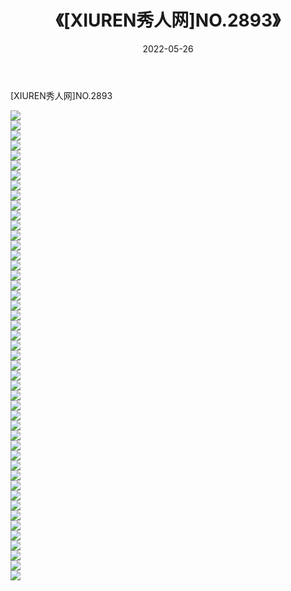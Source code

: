 ﻿---
layout: post
title:  《[XIUREN秀人网]NO.2893》
date:   2022-05-26
img: http://img.660000.xyz/Sharelink/秀人网/秀人网第03部分/[XIUREN秀人网]NO.2893/000.jpg
categories: [美女, 清纯, 唯美]
---

[XIUREN秀人网]NO.2893

 ![](http://img.660000.xyz/Sharelink/秀人网/秀人网第03部分/[XIUREN秀人网]NO.2893/001.jpg) <br>![](http://img.660000.xyz/Sharelink/秀人网/秀人网第03部分/[XIUREN秀人网]NO.2893/002.jpg) <br>![](http://img.660000.xyz/Sharelink/秀人网/秀人网第03部分/[XIUREN秀人网]NO.2893/003.jpg) <br>![](http://img.660000.xyz/Sharelink/秀人网/秀人网第03部分/[XIUREN秀人网]NO.2893/004.jpg) <br>![](http://img.660000.xyz/Sharelink/秀人网/秀人网第03部分/[XIUREN秀人网]NO.2893/005.jpg) <br>![](http://img.660000.xyz/Sharelink/秀人网/秀人网第03部分/[XIUREN秀人网]NO.2893/006.jpg) <br>![](http://img.660000.xyz/Sharelink/秀人网/秀人网第03部分/[XIUREN秀人网]NO.2893/007.jpg) <br>![](http://img.660000.xyz/Sharelink/秀人网/秀人网第03部分/[XIUREN秀人网]NO.2893/008.jpg) <br>![](http://img.660000.xyz/Sharelink/秀人网/秀人网第03部分/[XIUREN秀人网]NO.2893/009.jpg) <br>![](http://img.660000.xyz/Sharelink/秀人网/秀人网第03部分/[XIUREN秀人网]NO.2893/010.jpg) <br>![](http://img.660000.xyz/Sharelink/秀人网/秀人网第03部分/[XIUREN秀人网]NO.2893/011.jpg) <br>![](http://img.660000.xyz/Sharelink/秀人网/秀人网第03部分/[XIUREN秀人网]NO.2893/012.jpg) <br>![](http://img.660000.xyz/Sharelink/秀人网/秀人网第03部分/[XIUREN秀人网]NO.2893/013.jpg) <br>![](http://img.660000.xyz/Sharelink/秀人网/秀人网第03部分/[XIUREN秀人网]NO.2893/014.jpg) <br>![](http://img.660000.xyz/Sharelink/秀人网/秀人网第03部分/[XIUREN秀人网]NO.2893/015.jpg) <br>![](http://img.660000.xyz/Sharelink/秀人网/秀人网第03部分/[XIUREN秀人网]NO.2893/016.jpg) <br>![](http://img.660000.xyz/Sharelink/秀人网/秀人网第03部分/[XIUREN秀人网]NO.2893/017.jpg) <br>![](http://img.660000.xyz/Sharelink/秀人网/秀人网第03部分/[XIUREN秀人网]NO.2893/018.jpg) <br>![](http://img.660000.xyz/Sharelink/秀人网/秀人网第03部分/[XIUREN秀人网]NO.2893/019.jpg) <br>![](http://img.660000.xyz/Sharelink/秀人网/秀人网第03部分/[XIUREN秀人网]NO.2893/020.jpg) <br>![](http://img.660000.xyz/Sharelink/秀人网/秀人网第03部分/[XIUREN秀人网]NO.2893/021.jpg) <br>![](http://img.660000.xyz/Sharelink/秀人网/秀人网第03部分/[XIUREN秀人网]NO.2893/022.jpg) <br>![](http://img.660000.xyz/Sharelink/秀人网/秀人网第03部分/[XIUREN秀人网]NO.2893/023.jpg) <br>![](http://img.660000.xyz/Sharelink/秀人网/秀人网第03部分/[XIUREN秀人网]NO.2893/024.jpg) <br>![](http://img.660000.xyz/Sharelink/秀人网/秀人网第03部分/[XIUREN秀人网]NO.2893/025.jpg) <br>![](http://img.660000.xyz/Sharelink/秀人网/秀人网第03部分/[XIUREN秀人网]NO.2893/026.jpg) <br>![](http://img.660000.xyz/Sharelink/秀人网/秀人网第03部分/[XIUREN秀人网]NO.2893/027.jpg) <br>![](http://img.660000.xyz/Sharelink/秀人网/秀人网第03部分/[XIUREN秀人网]NO.2893/028.jpg) <br>![](http://img.660000.xyz/Sharelink/秀人网/秀人网第03部分/[XIUREN秀人网]NO.2893/029.jpg) <br>![](http://img.660000.xyz/Sharelink/秀人网/秀人网第03部分/[XIUREN秀人网]NO.2893/030.jpg) <br>![](http://img.660000.xyz/Sharelink/秀人网/秀人网第03部分/[XIUREN秀人网]NO.2893/031.jpg) <br>![](http://img.660000.xyz/Sharelink/秀人网/秀人网第03部分/[XIUREN秀人网]NO.2893/032.jpg) <br>![](http://img.660000.xyz/Sharelink/秀人网/秀人网第03部分/[XIUREN秀人网]NO.2893/033.jpg) <br>![](http://img.660000.xyz/Sharelink/秀人网/秀人网第03部分/[XIUREN秀人网]NO.2893/034.jpg) <br>![](http://img.660000.xyz/Sharelink/秀人网/秀人网第03部分/[XIUREN秀人网]NO.2893/035.jpg) <br>![](http://img.660000.xyz/Sharelink/秀人网/秀人网第03部分/[XIUREN秀人网]NO.2893/036.jpg) <br>![](http://img.660000.xyz/Sharelink/秀人网/秀人网第03部分/[XIUREN秀人网]NO.2893/037.jpg) <br>![](http://img.660000.xyz/Sharelink/秀人网/秀人网第03部分/[XIUREN秀人网]NO.2893/038.jpg) <br>![](http://img.660000.xyz/Sharelink/秀人网/秀人网第03部分/[XIUREN秀人网]NO.2893/039.jpg) <br>![](http://img.660000.xyz/Sharelink/秀人网/秀人网第03部分/[XIUREN秀人网]NO.2893/040.jpg) <br>![](http://img.660000.xyz/Sharelink/秀人网/秀人网第03部分/[XIUREN秀人网]NO.2893/041.jpg) <br>![](http://img.660000.xyz/Sharelink/秀人网/秀人网第03部分/[XIUREN秀人网]NO.2893/042.jpg) <br>![](http://img.660000.xyz/Sharelink/秀人网/秀人网第03部分/[XIUREN秀人网]NO.2893/043.jpg) <br>![](http://img.660000.xyz/Sharelink/秀人网/秀人网第03部分/[XIUREN秀人网]NO.2893/044.jpg) <br>![](http://img.660000.xyz/Sharelink/秀人网/秀人网第03部分/[XIUREN秀人网]NO.2893/045.jpg) <br>![](http://img.660000.xyz/Sharelink/秀人网/秀人网第03部分/[XIUREN秀人网]NO.2893/046.jpg) <br>![](http://img.660000.xyz/Sharelink/秀人网/秀人网第03部分/[XIUREN秀人网]NO.2893/047.jpg) <br>